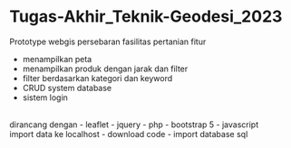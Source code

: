 # Tugas-Akhir_Teknik-Geodesi_2023
Prototype webgis persebaran fasilitas pertanian
fitur
- menampilkan peta
- menampilkan produk dengan jarak dan filter
- filter berdasarkan kategori dan keyword
- CRUD system database
- sistem login
<br>
dirancang dengan
- leaflet
- jquery
- php
- bootstrap 5
- javascript
<br>
import data ke localhost
- download code
- import database sql
